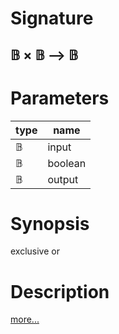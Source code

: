 # Signature
## 𝔹 × 𝔹 ⟶ 𝔹

# Parameters

| type | name |
|------|------|
|𝔹|input|
|𝔹|boolean|
|𝔹|output|

# Synopsis
exclusive or

# Description

[more...](https://en.wikipedia.org/wiki/Exclusive_or)